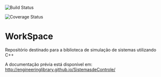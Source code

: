 ![Build Status](https://travis-ci.org/EngineeringLibrary/SistemasdeControle.svg?branch=master)

![Coverage Status](https://coveralls.io/repos/github/EngineeringLibrary/SistemasdeControle/badge.svg)

WorkSpace
=========

Repositório destinado para a biblioteca de simulação de sistemas utilizando C++

A documentação prévia está disponível em:
http://engineeringlibrary.github.io/SistemasdeControle/
